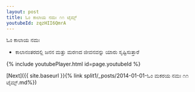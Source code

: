 ```yaml
---
layout: post
title: ಓಂ ಕಾಲಾಯ ನಮಃ ೧೧ ಟೈಮ್ಸ್
youtubeId: zqzHII6QmrA
---
```

 
 
 ಓಂ ಕಾಲಾಯ ನಮಃ  
 
 -  ಕಾಲಾನಂತರದಲ್ಲಿ ಜನನ ಮತ್ತು ಮರಣದ ಜೀವನವನ್ನು ಯಾರು ಸೃಷ್ಟಿಸುತ್ತಾರೆ 
 
  
 
  
 
 
 
 
 
 


{% include youtubePlayer.html id=page.youtubeId %}
 
[Next]({{ site.baseurl }}{% link  split1/_posts/2014-01-01-ಓಂ ಮಕರಯ ನಮಃ ೧೧ ಟೈಮ್ಸ್.md%})
 
